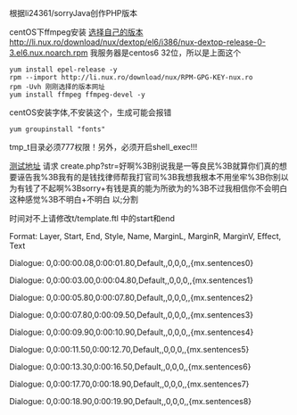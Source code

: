 根据li24361/sorryJava创作PHP版本

centOS下ffmpeg安装
[选择自己的版本](http://li.nux.ro/download/nux/dextop/)   
http://li.nux.ro/download/nux/dextop/el6/i386/nux-dextop-release-0-3.el6.nux.noarch.rpm
我服务器是centos6 32位，所以是上面这个

	yum install epel-release -y
	rpm --import http://li.nux.ro/download/nux/RPM-GPG-KEY-nux.ro
	rpm -Uvh 刚刚选择的版本网址
    yum install ffmpeg ffmpeg-devel -y

centOS安装字体,不安装这个，生成可能会报错

	yum groupinstall "fonts"

tmp_t目录必须777权限！另外，必须开启shell_exec!!!
	
	
[测试地址](https://www.unique-liu.com/demo/sorry/)
请求
create.php?str=好啊%3B别说我是一等良民%3B就算你们真的想要诬告我%3B我有的是钱找律师帮我打官司%3B我想我根本不用坐牢%3B你别以为有钱了不起啊%3Bsorry+有钱是真的能为所欲为的%3B不过我相信你不会明白这种感觉%3B不明白+不明白
以;分割


时间对不上请修改t/template.ftl 中的start和end
<p>Format: Layer, Start, End, Style, Name, MarginL, MarginR, MarginV, Effect, Text</p>
<p>Dialogue: 0,0:00:00.08,0:00:01.80,Default,,0,0,0,,{mx.sentences0}</p>
<p>Dialogue: 0,0:00:03.00,0:00:04.80,Default,,0,0,0,,{mx.sentences1}</p>
<p>Dialogue: 0,0:00:05.80,0:00:07.80,Default,,0,0,0,,{mx.sentences2}</p>
<p>Dialogue: 0,0:00:07.80,0:00:09.50,Default,,0,0,0,,{mx.sentences3}</p>
<p>Dialogue: 0,0:00:09.90,0:00:10.90,Default,,0,0,0,,{mx.sentences4}</p>
<p>Dialogue: 0,0:00:11.50,0:00:12.70,Default,,0,0,0,,{mx.sentences5}</p>
<p>Dialogue: 0,0:00:13.30,0:00:16.50,Default,,0,0,0,,{mx.sentences6}</p>
<p>Dialogue: 0,0:00:17.70,0:00:18.90,Default,,0,0,0,,{mx.sentences7}</p>
<p>Dialogue: 0,0:00:18.90,0:00:19.90,Default,,0,0,0,,{mx.sentences8}</p>
